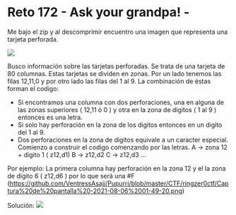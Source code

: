 # Reto 172 - Ask your grandpa! -
Me bajo el zip y al descomprimir encuentro una imagen que representa una tarjeta perforada.

![](https://github.com/VentressAsajj/Pupurri/blob/master/CTF/ringzer0ctf/2033bb1b194adace86f99c7bb7d72e81.png)

Busco información sobre las tarjetas perforadas. Se trata de una tarjeta de 80 columnas. Estas tarjetas se dividen en zonas. Por un lado tenemos las filas 12,11,0 y por otro lado las filas del 1 al 9. La combinación de éstas forman el codigo:
- Si encontramos una columna con dos perforaciones, una en alguna de las zonas superiores ( 12,11 ó 0 ) y otra en la zona de digitos ( 1 al 9 ) entonces es una letra.
- Si solo hay perforación en la zona de los digitos entonces en un digito del 1 al 9.
- Dos perforaciones en la zona de digitos equivale a un caracter especial.
Comienzo a construir el codigo comenzando por las letras. 
A -> zona 12 + digito 1 ( z12,d1)
B -> z12,d2
C -> z12,d3 ...

Por ejemplo: La primera columna hay perforación en la zona 12 y el la zona de digito 6 ( z12,d6 ) por lo que será una #F
(https://github.com/VentressAsajj/Pupurri/blob/master/CTF/ringzer0ctf/Captura%20de%20pantalla%20-2021-08-06%2001-49-20.png)

Solución:
![](https://github.com/VentressAsajj/Pupurri/blob/master/CTF/ringzer0ctf/solucion_Ask_your_grandpa.png)
